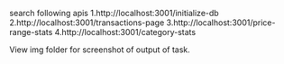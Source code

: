 search following apis 
1.http://localhost:3001/initialize-db
2.http://localhost:3001/transactions-page
3.http://localhost:3001/price-range-stats
4.http://localhost:3001/category-stats

View img folder for screenshot of output  of task.
